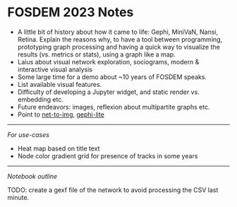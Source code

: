 # FOSDEM 2023 Notes

* A little bit of history about how it came to life: Gephi, MiniVaN, Nansi, Retina. Explain the reasons why, to have a tool between programming, prototyping graph processing and having a quick way to visualize the results (vs. metrics or stats), using a graph like a map.
* Laius about visual network exploration, sociograms, modern & interactive visual analysis
* Some large time for a demo about ~10 years of FOSDEM speaks.
* List available visual features.
* Difficulty of developing a Jupyter widget, and static render vs. embedding etc.
* Future endeavors: images, reflexion about multipartite graphs etc.
* Point to [net-to-img](https://www.npmjs.com/package/net-to-img), [gephi-lite](https://github.com/gephi/gephi-lite)

---

*For use-cases*

* Heat map based on title text
* Node color gradient grid for presence of tracks in some years

---

*Notebook outline*

TODO: create a gexf file of the network to avoid processing the CSV last minute.
